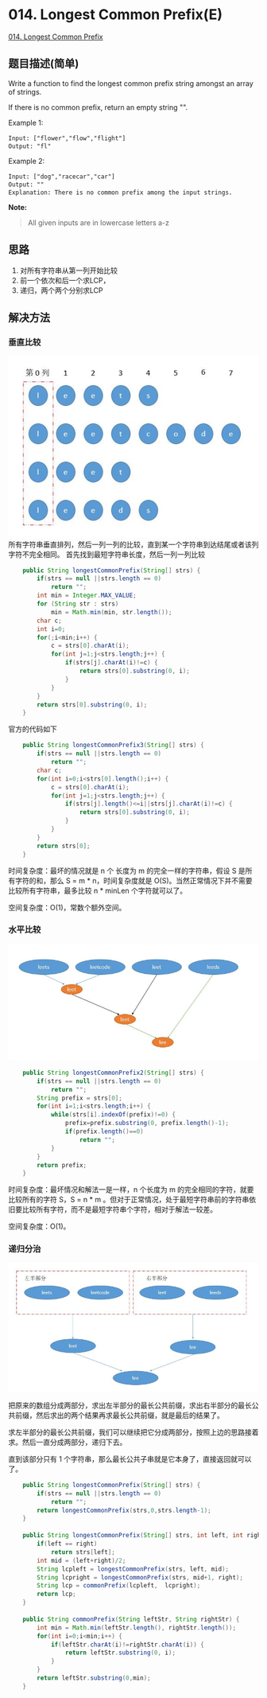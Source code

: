 # 014. Longest Common Prefix(E)
[014. Longest Common Prefix](https://leetcode-cn.com/problems/longest-common-prefix/)

## 题目描述\(简单\)

Write a function to find the longest common prefix string amongst an array of strings.

If there is no common prefix, return an empty string "".

Example 1:

```
Input: ["flower","flow","flight"]
Output: "fl"
```

Example 2:

```
Input: ["dog","racecar","car"]
Output: ""
Explanation: There is no common prefix among the input strings.
```

**Note:**

> All given inputs are in lowercase letters a-z

## 思路

1. 对所有字符串从第一列开始比较
2. 前一个依次和后一个求LCP，
3. 递归，两个两个分别求LCP

## 解决方法

### 垂直比较

![](/assets/001-100/014-solution-1.png)
所有字符串垂直排列，然后一列一列的比较，直到某一个字符串到达结尾或者该列字符不完全相同。
首先找到最短字符串长度，然后一列一列比较
```java
    public String longestCommonPrefix(String[] strs) {
        if(strs == null ||strs.length == 0)
            return "";
        int min = Integer.MAX_VALUE;
        for (String str : strs)
            min = Math.min(min, str.length());
        char c;
        int i=0;
        for(;i<min;i++) {
            c = strs[0].charAt(i);
            for(int j=1;j<strs.length;j++) {
                if(strs[j].charAt(i)!=c) {
                    return strs[0].substring(0, i);
                }
            }
        }
        return strs[0].substring(0, i);
    }
```
官方的代码如下
```java
    public String longestCommonPrefix3(String[] strs) {
        if(strs == null ||strs.length == 0)
            return "";
        char c;
        for(int i=0;i<strs[0].length();i++) {
            c = strs[0].charAt(i);
            for(int j=1;j<strs.length;j++) {
                if(strs[j].length()<=i||strs[j].charAt(i)!=c) {
                    return strs[0].substring(0, i);
                }
            }
        }
        return strs[0];
    }
```

时间复杂度：最坏的情况就是 n 个 长度为 m 的完全一样的字符串，假设 S 是所有字符的和，那么 S = m \* n，时间复杂度就是 O(S)。当然正常情况下并不需要比较所有字符串，最多比较 n * minLen 个字符就可以了。

空间复杂度：O(1)，常数个额外空间。

### 水平比较

![](/assets/001-100/014-solution-2.png)

```java
    public String longestCommonPrefix2(String[] strs) {
        if(strs == null ||strs.length == 0)
            return "";
        String prefix = strs[0];
        for(int i=1;i<strs.length;i++) {
            while(strs[i].indexOf(prefix)!=0) {
                prefix=prefix.substring(0, prefix.length()-1);
                if(prefix.length()==0)
                    return "";
            }
        }
        return prefix;
    }
```
时间复杂度：最坏情况和解法一是一样，n 个长度为 m 的完全相同的字符，就要比较所有的字符 S，S = n * m 。但对于正常情况，处于最短字符串前的字符串依旧要比较所有字符，而不是最短字符串个字符，相对于解法一较差。

空间复杂度：O(1)。

### 递归分治

![](/assets/001-100/014-solution-3.png)

把原来的数组分成两部分，求出左半部分的最长公共前缀，求出右半部分的最长公共前缀，然后求出的两个结果再求最长公共前缀，就是最后的结果了。

求左半部分的最长公共前缀，我们可以继续把它分成两部分，按照上边的思路接着求。然后一直分成两部分，递归下去。

直到该部分只有 1 个字符串，那么最长公共子串就是它本身了，直接返回就可以了。

```java
    public String longestCommonPrefix(String[] strs) {
        if(strs == null ||strs.length == 0)
            return "";
        return longestCommonPrefix(strs,0,strs.length-1);
    }

    public String longestCommonPrefix(String[] strs, int left, int right) {
        if(left == right)
            return strs[left];
        int mid = (left+right)/2;
        String lcpleft = longestCommonPrefix(strs, left, mid);
        String lcpright = longestCommonPrefix(strs, mid+1, right);
        String lcp = commonPrefix(lcpleft,  lcpright);
        return lcp;
    }

    public String commonPrefix(String leftStr, String rightStr) {
        int min = Math.min(leftStr.length(), rightStr.length());
        for(int i=0;i<min;i++) {
            if(leftStr.charAt(i)!=rightStr.charAt(i)) {
                return leftStr.substring(0, i);
            }
        }
        return leftStr.substring(0,min);
    }
```



